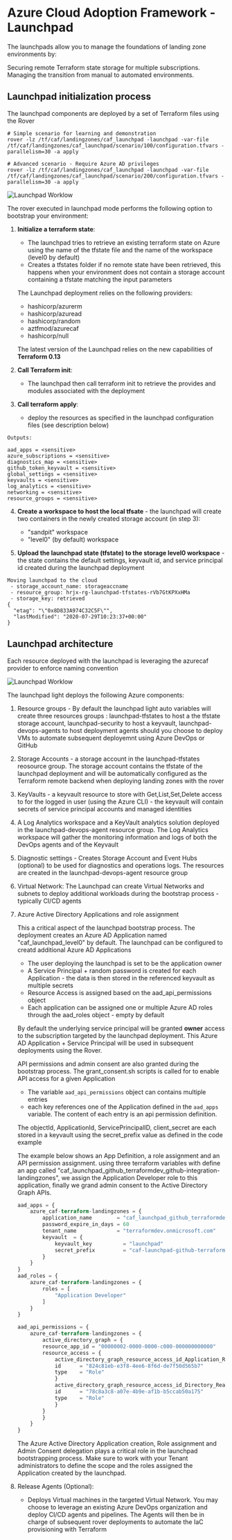 # Azure Cloud Adoption Framework - Launchpad

The launchpads allow you to manage the foundations of landing zone environments by:

Securing remote Terraform state storage for multiple subscriptions.
Managing the transition from manual to automated environments.

## Launchpad initialization process

The launchpad components are deployed by a set of Terraform files using the Rover

```
# Simple scenario for learning and demonstration
rover -lz /tf/caf/landingzones/caf_launchpad -launchpad -var-file /tf/caf/landingzones/caf_launchpad/scenario/100/configuration.tfvars -parallelism=30 -a apply

# Advanced scenario - Require Azure AD privileges
rover -lz /tf/caf/landingzones/caf_launchpad -launchpad -var-file /tf/caf/landingzones/caf_launchpad/scenario/200/configuration.tfvars -parallelism=30 -a apply
```

![Launchpad Worklow](./documentation/img/launchpad_workflow.png)

The rover executed in launchpad mode performs the following option to bootstrap your environment:

1. **Initialize a terraform state**:
    * The launchpad tries to retrieve an existing terraform state on Azure using the name of the tfstate file and the name of the workspace (level0 by default)
    * Creates a tfstates folder if no remote state have been retrieved, this happens when your environment does not contain a storage account containing a tfstate matching the input parameters

    The Launchpad deployment relies on the following providers:

    * hashicorp/azurerm
    * hashicorp/azuread
    * hashicorp/random
    * aztfmod/azurecaf
    * hashicorp/null

    The latest version of the Launchpad relies on the new capabilities of **Terraform 0.13**

2. **Call Terraform init**:

    * The launchpad then call terraform init to retrieve the provides and modules associated with the deployment

3. **Call terraform apply**:
    * deploy the resources as specified in the launchpad configuration files (see description below)

```
Outputs:

aad_apps = <sensitive>
azure_subscriptions = <sensitive>
diagnostics_map = <sensitive>
github_token_keyvault = <sensitive>
global_settings = <sensitive>
keyvaults = <sensitive>
log_analytics = <sensitive>
networking = <sensitive>
resource_groups = <sensitive>
```

4. **Create a workspace to host the local tfsate** - the launchpad will create two containers in the newly created storage account (in step 3):
    * "sandpit" workspace
    * "level0" (by default) workspace

5. **Upload the launchpad state (tfstate) to the storage level0 workspace** - the state contains the default settings, keyvault id, and service principal id created during the launchpad deployment

```
Moving launchpad to the cloud
 - storage_account_name: storageaccname
 - resource_group: hrjx-rg-launchpad-tfstates-rVb7GtKPXxHMa
 - storage_key: retrieved
{
  "etag": "\"0x8D833A974C32C5F\"",
  "lastModified": "2020-07-29T10:23:37+00:00"
}
```

## Launchpad architecture

Each resource deployed with the launchpad is leveraging the azurecaf provider to enforce naming convention

![Launchpad Worklow](./documentation/img/Launchpad_deployment.png)

The launchpad light deploys the following Azure components:

1. Resource groups - By default the launchpad light auto variables will create three resources groups : launchpad-tfstates to host a the tfstate storage account, launchpad-security to host a keyvault, launchpad-devops-agents to host deployment agents should you choose to deploy VMs to automate subsequent deployemnt using Azure DevOps or GitHub

2. Storage Accounts - a storage account in the launchpad-tfstates reosource group. The storage account contains the tfstate of the launchpad deployment and will be automatically configured as the Terraform remote backend when deploying landing zones with the rover

3. KeyVaults - a keyvault resource to store with Get,List,Set,Delete access to for the logged in user (using the Azure CLI) - the keyvault will contain secrets of service principal accounts and managed identities

4. A Log Analytics workspace and a KeyVault analytics solution deployed in the launchpad-devops-agent resource group. The Log Analytics workspace will gather the monitoring information and logs of both the DevOps agents and of the Keyvault

5. Diagnostic settings - Creates Storage Account and Event Hubs (optional) to be used for diagnostics and operations logs. The resources are created in the launchpad-devops-agent resource group

6. Virtual Network: The Launchpad can create Virtual Networks and subnets to deploy additional workloads during the bootstrap process - typically CI/CD agents

7. Azure Active Directory Applications and role assignment

    This a critical aspect of the launchpad bootstrap process. The deployment creates an Azure AD Application named "caf_launchpad_level0" by default. The launchpad can be configured to creatd additional Azure AD Applications

    * The user deploying the launchpad is set to be the application owner
    * A Service Principal + random password is created for each Application - the data is then stored in the referenced keyvault as multiple secrets
    * Resource Access is assigned based on the aad_api_permissions object
    * Each application can be assigned one or multiple Azure AD roles through the aad_roles object - empty by default

    By default the underlying service principal will be granted **owner** access to the subscription targeted by the launchpad deployment. This Azure AD Application + Service Principal will be used in subsequent deployments using the Rover.

    API permissions and admin consent are also granted during the bootstrap process. The grant_consent.sh scripts is called for to enable API access for a given Application
    * The variable `aad_api_permissions` object can contains multiple entries
    * each key references one of the Application defined in the `aad_apps` variable. The content of each entry is an api permission definition. 

    The objectId, ApplicationId, ServicePrincipalID, client_secret are each stored in a keyvault using the secret_prefix value as defined in the code example

    The example below shows an App Definition, a role assignment and an API permission assignment. using three terraform variables with define an app called "caf_launchpad_github_terraformdev_github-integration-landingzones", we assign the Application Developer role to this application, finally we grand admin consent to the Active Directory Graph APIs.

    ``` terraform
    aad_apps = {
        azure_caf-terraform-landingzones = {
            application_name        = "caf_launchpad_github_terraformdev_github-integration-landingzones"
            password_expire_in_days = 60
            tenant_name             = "terraformdev.onmicrosoft.com"
            keyvault  = {
                keyvault_key          = "launchpad"
                secret_prefix         = "caf-launchpad-github-terraformdev-github-integration-landingzones"
            }
        }
    }
    aad_roles = {
        azure_caf-terraform-landingzones = {
            roles = [
                "Application Developer"
            ]
        }
    }

    aad_api_permissions = {
        azure_caf-terraform-landingzones = {
            active_directory_graph = {
            resource_app_id = "00000002-0000-0000-c000-000000000000"
            resource_access = {
                active_directory_graph_resource_access_id_Application_ReadWrite_OwnedBy = {
                id      = "824c81eb-e3f8-4ee6-8f6d-de7f50d565b7"
                type    = "Role"
                }
                active_directory_graph_resource_access_id_Directory_ReadWrite_All = {
                id      = "78c8a3c8-a07e-4b9e-af1b-b5ccab50a175"
                type    = "Role"
                }
            }
            }
        }
    }
    ```

    The Azure Active Directory Application creation, Role assignment and Admin Consent delegation plays a critical role in the launchpad bootstrapping process. Make sure to work with your Tenant administrators to define the scope and the roles assigned the Application created by the launchpad.

8. Release Agents (Optional):
    * Deploys Virtual machines in the targeted Virtual Network. You may choose to leverage an existing Azure DevOps organization and deploy CI/CD agents and pipelines. The Agents will then be in charge of subsequent rover deployments to automate the IaC provisioning with Terraform
